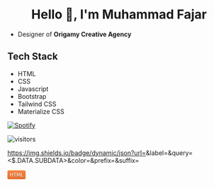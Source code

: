 <h1 align="center">Hello 👋, I'm Muhammad Fajar</h1>

* Designer of <b>Origamy Creative Agency</b>

## Tech Stack
- HTML
- CSS
- Javascript
- Bootstrap
- Tailwind CSS
- Materialize CSS


[![Spotify](https://readme-spotify.warengonzaga.com/api/spotify)](https://open.spotify.com/user/5a0chw1ynjii20kp4u2v0vzuh)

![visitors](https://visitor-badge.glitch.me/badge?page_id=mfjrid/mfjrid)

https://img.shields.io/badge/dynamic/json?url=<URL>&label=<LABEL>&query=<$.DATA.SUBDATA>&color=<COLOR>&prefix=<PREFIX>&suffix=<SUFFIX>
  

<svg xmlns="http://www.w3.org/2000/svg" xmlns:xlink="http://www.w3.org/1999/xlink" width="41" height="20" role="img" aria-label="HTML"><title>HTML</title><linearGradient id="s" x2="0" y2="100%"><stop offset="0" stop-color="#bbb" stop-opacity=".1"/><stop offset="1" stop-opacity=".1"/></linearGradient><clipPath id="r"><rect width="41" height="20" rx="3" fill="#fff"/></clipPath><g clip-path="url(#r)"><rect width="0" height="20" fill="#fe7d37"/><rect x="0" width="41" height="20" fill="#fe7d37"/><rect width="41" height="20" fill="url(#s)"/></g><g fill="#fff" text-anchor="middle" font-family="Verdana,Geneva,DejaVu Sans,sans-serif" text-rendering="geometricPrecision" font-size="110"><text aria-hidden="true" x="205" y="150" fill="#010101" fill-opacity=".3" transform="scale(.1)" textLength="310">HTML</text><text x="205" y="140" transform="scale(.1)" fill="#fff" textLength="310">HTML</text></g></svg>
